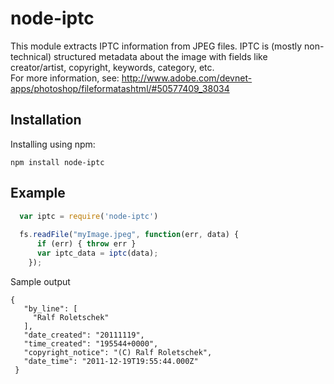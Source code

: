 # node-iptc

This module extracts IPTC information from JPEG files. 
IPTC is (mostly non-technical) structured metadata about the image with fields like creator/artist, copyright, keywords, category, etc.  
For more information, see: http://www.adobe.com/devnet-apps/photoshop/fileformatashtml/#50577409_38034

## Installation

Installing using npm:

    npm install node-iptc
    
## Example

```javascript
  var iptc = require('node-iptc')
  
  fs.readFile("myImage.jpeg", function(err, data) {
      if (err) { throw err }
      var iptc_data = iptc(data);
    });
```

Sample output
```
{
   "by_line": [
     "Ralf Roletschek"
   ],
   "date_created": "20111119",
   "time_created": "195544+0000",
   "copyright_notice": "(C) Ralf Roletschek",
   "date_time": "2011-12-19T19:55:44.000Z"
 }
```